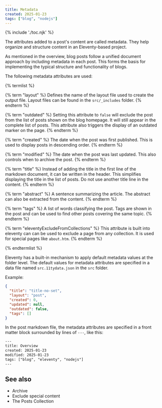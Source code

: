 ```yaml
---
title: Metadata
created: 2025-01-23
tags: ["blog", "nodejs"]
---
```


{% include './toc.njk' %}

The attributes added to a post's content are called metadata.  They help organize and structure content in an
Eleventy-based project.

As mentioned in the overview, blog posts follow a unified document approach by including metadata in each post.  This
forms the basis for implementing the typical structure and functionality of blogs.

The following metadata attributes are used:

{% termlist %}

{% term "layout" %}
  Defines the name of the layout file used to create the output file.
  Layout files can be found in the `src/_includes` folder.
{% endterm %}

{% term "outdated" %}
  Setting this attribute to `false` will exclude the post from the list of posts shown on the blog
  homepage.  It will still appear in the complete list of posts.  This attribute also triggers the display of an
  outdated marker on the page.
{% endterm %}

{% term "created" %}
  The date when the post was first published.  This is used to display posts in descending order.
{% endterm %}

{% term "modified" %}
  The date when the post was last updated.  This also controls when to archive the post.
{% endterm %}

{% term "title" %}
  Instead of adding the title in the first line of the markdown document, it can be written in the header.
  This simplifies displaying the title in the list of posts.  Do not use another title line in the content.
{% endterm %}

{% term "abstract" %}
  A sentence summarizing the article.  The abstract can also be extracted from the content.
{% endterm %}

{% term "tags" %}
  A list of words classifying the post.  Tags are shown in the post and can be used to find other posts
  covering the same topic.
{% endterm %}

{% term "eleventyExcludeFromCollections" %}
  This attribute is built into eleventy can can be used to exclude a page from any collection. It is used for special pages like `about.htm`.
{% endterm %}

{% endtermlist %}

Eleventy has a built-in mechanism to apply default metadata values at the folder level.  The default values for metadata
attributes are specified in a data file named `src.11tydata.json` in the `src` folder.

Example:

```json
{
  "title": "title-no-set",
  "layout": "post",
  "created": 0,
  "updated": null,
  "outdated": false,
  "tags": []
}
```

In the post markdown file, the metadata attributes are specified in a front matter block surrounded by lines of `---`,
like this:

```txt
---
title: Overview
created: 2025-01-23
modified: 2025-01-23
tags: ["blog", "eleventy", "nodejs"]
---
```

## See also

* Archive
* Exclude special content
* The Posts Collection
